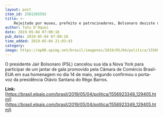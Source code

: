 ```yaml
---
layout: post
item_id: 2581265592
title: >-
    Rejeitado por museu, prefeito e patrocinadores, Bolsonaro desiste de viagem a Nova York
author: Tatu D'Oquei
date: 2019-05-04 07:00:18
pub_date: 2019-05-04 07:00:18
time_added: 2019-05-04 21:03:43
category: 
image: https://ep00.epimg.net/brasil/imagenes/2019/05/04/politica/1556923349_129405_1556925426_rrss_normal.jpg
---
```


O presidente Jair Bolsonaro (PSL) cancelou sua ida a Nova York para participar de um jantar de gala promovido pela Câmara de Comércio Brasil-EUA em sua homenagem no dia 14 de maio, segundo confirmou o porta-voz da presidência Otávio Santana do Rêgo Barros.

**Link:** [https://brasil.elpais.com/brasil/2019/05/04/politica/1556923349_129405.html](https://brasil.elpais.com/brasil/2019/05/04/politica/1556923349_129405.html)

